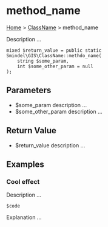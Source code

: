 # method_name

[Home](../../.) > [ClassName](ClassName.md) > method_name

Description ...

    mixed $return_value = public static Smindel\GIS\ClassName::methdo_name(
        string $some_param,
        int $some_other_param = null
    );

## Parameters

- $some_param
  description ...
- $some_other_param
  description ...

## Return Value

- $return_value
  description ...

## Examples

### Cool effect

Description ...

    $code

Explanation ...
